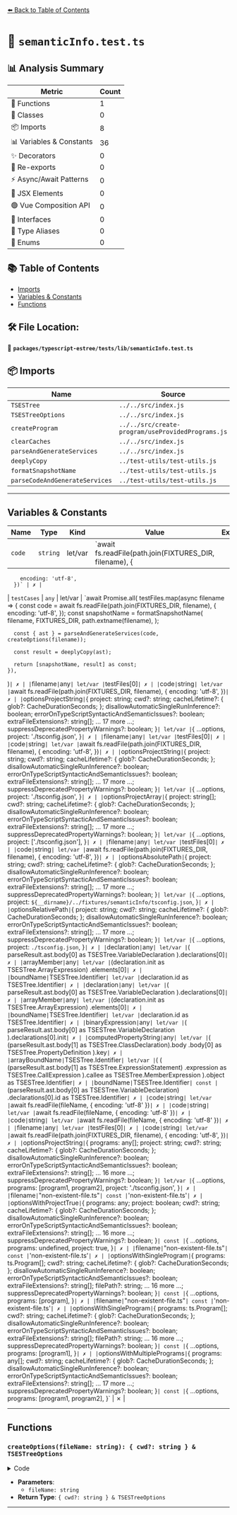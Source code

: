 [⬅️ Back to Table of Contents](../../../../index.md)

# 📄 `semanticInfo.test.ts`

## 📊 Analysis Summary

| Metric | Count |
|--------|-------|
| 🔧 Functions | 1 |
| 🧱 Classes | 0 |
| 📦 Imports | 8 |
| 📊 Variables & Constants | 36 |
| ✨ Decorators | 0 |
| 🔄 Re-exports | 0 |
| ⚡ Async/Await Patterns | 0 |
| 💠 JSX Elements | 0 |
| 🟢 Vue Composition API | 0 |
| 📐 Interfaces | 0 |
| 📑 Type Aliases | 0 |
| 🎯 Enums | 0 |

## 📚 Table of Contents

- [Imports](#imports)
- [Variables & Constants](#variables-constants)
- [Functions](#functions)

## 🛠️ File Location:
📂 **`packages/typescript-estree/tests/lib/semanticInfo.test.ts`**

## 📦 Imports

| Name | Source |
|------|--------|
| `TSESTree` | `../../src/index.js` |
| `TSESTreeOptions` | `../../src/index.js` |
| `createProgram` | `../../src/create-program/useProvidedPrograms.js` |
| `clearCaches` | `../../src/index.js` |
| `parseAndGenerateServices` | `../../src/index.js` |
| `deeplyCopy` | `../test-utils/test-utils.js` |
| `formatSnapshotName` | `../test-utils/test-utils.js` |
| `parseCodeAndGenerateServices` | `../test-utils/test-utils.js` |


---

## Variables & Constants

| Name | Type | Kind | Value | Exported |
|------|------|------|-------|----------|
| `code` | `string` | let/var | `await fs.readFile(path.join(FIXTURES_DIR, filename), {
        encoding: 'utf-8',
      })` | ✗ |
| `testCases` | `any` | let/var | `await Promise.all(
    testFiles.map(async filename => {
      const code = await fs.readFile(path.join(FIXTURES_DIR, filename), {
        encoding: 'utf-8',
      });
      const snapshotName = formatSnapshotName(
        filename,
        FIXTURES_DIR,
        path.extname(filename),
      );

      const { ast } = parseAndGenerateServices(code, createOptions(filename));

      const result = deeplyCopy(ast);

      return [snapshotName, result] as const;
    }),
  )` | ✗ |
| `filename` | `any` | let/var | `testFiles[0]` | ✗ |
| `code` | `string` | let/var | `await fs.readFile(path.join(FIXTURES_DIR, filename), {
      encoding: 'utf-8',
    })` | ✗ |
| `optionsProjectString` | `{ project: string; cwd?: string; cacheLifetime?: { glob?: CacheDurationSeconds; }; disallowAutomaticSingleRunInference?: boolean; errorOnTypeScriptSyntacticAndSemanticIssues?: boolean; extraFileExtensions?: string[]; ... 17 more ...; suppressDeprecatedPropertyWarnings?: boolean; }` | let/var | `{
      ...options,
      project: './tsconfig.json',
    }` | ✗ |
| `filename` | `any` | let/var | `testFiles[0]` | ✗ |
| `code` | `string` | let/var | `await fs.readFile(path.join(FIXTURES_DIR, filename), {
      encoding: 'utf-8',
    })` | ✗ |
| `optionsProjectString` | `{ project: string; cwd?: string; cacheLifetime?: { glob?: CacheDurationSeconds; }; disallowAutomaticSingleRunInference?: boolean; errorOnTypeScriptSyntacticAndSemanticIssues?: boolean; extraFileExtensions?: string[]; ... 17 more ...; suppressDeprecatedPropertyWarnings?: boolean; }` | let/var | `{
      ...options,
      project: './tsconfig.json',
    }` | ✗ |
| `optionsProjectArray` | `{ project: string[]; cwd?: string; cacheLifetime?: { glob?: CacheDurationSeconds; }; disallowAutomaticSingleRunInference?: boolean; errorOnTypeScriptSyntacticAndSemanticIssues?: boolean; extraFileExtensions?: string[]; ... 17 more ...; suppressDeprecatedPropertyWarnings?: boolean; }` | let/var | `{
      ...options,
      project: ['./tsconfig.json'],
    }` | ✗ |
| `filename` | `any` | let/var | `testFiles[0]` | ✗ |
| `code` | `string` | let/var | `await fs.readFile(path.join(FIXTURES_DIR, filename), {
      encoding: 'utf-8',
    })` | ✗ |
| `optionsAbsolutePath` | `{ project: string; cwd?: string; cacheLifetime?: { glob?: CacheDurationSeconds; }; disallowAutomaticSingleRunInference?: boolean; errorOnTypeScriptSyntacticAndSemanticIssues?: boolean; extraFileExtensions?: string[]; ... 17 more ...; suppressDeprecatedPropertyWarnings?: boolean; }` | let/var | `{
      ...options,
      project: `${__dirname}/../fixtures/semanticInfo/tsconfig.json`,
    }` | ✗ |
| `optionsRelativePath` | `{ project: string; cwd?: string; cacheLifetime?: { glob?: CacheDurationSeconds; }; disallowAutomaticSingleRunInference?: boolean; errorOnTypeScriptSyntacticAndSemanticIssues?: boolean; extraFileExtensions?: string[]; ... 17 more ...; suppressDeprecatedPropertyWarnings?: boolean; }` | let/var | `{
      ...options,
      project: `./tsconfig.json`,
    }` | ✗ |
| `declaration` | `any` | let/var | `(
        parseResult.ast.body[0] as TSESTree.VariableDeclaration
      ).declarations[0]` | ✗ |
| `arrayMember` | `any` | let/var | `(declaration.init as TSESTree.ArrayExpression)
        .elements[0]` | ✗ |
| `boundName` | `TSESTree.Identifier` | let/var | `declaration.id as TSESTree.Identifier` | ✗ |
| `declaration` | `any` | let/var | `(
        parseResult.ast.body[0] as TSESTree.VariableDeclaration
      ).declarations[0]` | ✗ |
| `arrayMember` | `any` | let/var | `(declaration.init as TSESTree.ArrayExpression)
        .elements[0]` | ✗ |
| `boundName` | `TSESTree.Identifier` | let/var | `declaration.id as TSESTree.Identifier` | ✗ |
| `binaryExpression` | `any` | let/var | `(
      parseResult.ast.body[0] as TSESTree.VariableDeclaration
    ).declarations[0].init` | ✗ |
| `computedPropertyString` | `any` | let/var | `(
      (parseResult.ast.body[1] as TSESTree.ClassDeclaration).body
        .body[0] as TSESTree.PropertyDefinition
    ).key` | ✗ |
| `arrayBoundName` | `TSESTree.Identifier` | let/var | `(
      (
        (parseResult.ast.body[1] as TSESTree.ExpressionStatement)
          .expression as TSESTree.CallExpression
      ).callee as TSESTree.MemberExpression
    ).object as TSESTree.Identifier` | ✗ |
| `boundName` | `TSESTree.Identifier` | const | `(parseResult.ast.body[0] as TSESTree.VariableDeclaration)
      .declarations[0].id as TSESTree.Identifier` | ✗ |
| `code` | `string` | let/var | `await fs.readFile(fileName, { encoding: 'utf-8' })` | ✗ |
| `code` | `string` | let/var | `await fs.readFile(fileName, { encoding: 'utf-8' })` | ✗ |
| `code` | `string` | let/var | `await fs.readFile(fileName, { encoding: 'utf-8' })` | ✗ |
| `filename` | `any` | let/var | `testFiles[0]` | ✗ |
| `code` | `string` | let/var | `await fs.readFile(path.join(FIXTURES_DIR, filename), {
        encoding: 'utf-8',
      })` | ✗ |
| `optionsProjectString` | `{ programs: any[]; project: string; cwd?: string; cacheLifetime?: { glob?: CacheDurationSeconds; }; disallowAutomaticSingleRunInference?: boolean; errorOnTypeScriptSyntacticAndSemanticIssues?: boolean; extraFileExtensions?: string[]; ... 16 more ...; suppressDeprecatedPropertyWarnings?: boolean; }` | let/var | `{
        ...options,
        programs: [program1, program2],
        project: './tsconfig.json',
      }` | ✗ |
| `filename` | `"non-existent-file.ts"` | const | `'non-existent-file.ts'` | ✗ |
| `optionsWithProjectTrue` | `{ programs: any; project: boolean; cwd?: string; cacheLifetime?: { glob?: CacheDurationSeconds; }; disallowAutomaticSingleRunInference?: boolean; errorOnTypeScriptSyntacticAndSemanticIssues?: boolean; extraFileExtensions?: string[]; ... 16 more ...; suppressDeprecatedPropertyWarnings?: boolean; }` | const | `{
        ...options,
        programs: undefined,
        project: true,
      }` | ✗ |
| `filename` | `"non-existent-file.ts"` | const | `'non-existent-file.ts'` | ✗ |
| `optionsWithSingleProgram` | `{ programs: ts.Program[]; cwd?: string; cacheLifetime?: { glob?: CacheDurationSeconds; }; disallowAutomaticSingleRunInference?: boolean; errorOnTypeScriptSyntacticAndSemanticIssues?: boolean; extraFileExtensions?: string[]; filePath?: string; ... 16 more ...; suppressDeprecatedPropertyWarnings?: boolean; }` | const | `{
      ...options,
      programs: [program],
    }` | ✗ |
| `filename` | `"non-existent-file.ts"` | const | `'non-existent-file.ts'` | ✗ |
| `optionsWithSingleProgram` | `{ programs: ts.Program[]; cwd?: string; cacheLifetime?: { glob?: CacheDurationSeconds; }; disallowAutomaticSingleRunInference?: boolean; errorOnTypeScriptSyntacticAndSemanticIssues?: boolean; extraFileExtensions?: string[]; filePath?: string; ... 16 more ...; suppressDeprecatedPropertyWarnings?: boolean; }` | const | `{
      ...options,
      programs: [program1],
    }` | ✗ |
| `optionsWithMultiplePrograms` | `{ programs: any[]; cwd?: string; cacheLifetime?: { glob?: CacheDurationSeconds; }; disallowAutomaticSingleRunInference?: boolean; errorOnTypeScriptSyntacticAndSemanticIssues?: boolean; extraFileExtensions?: string[]; ... 17 more ...; suppressDeprecatedPropertyWarnings?: boolean; }` | const | `{
      ...options,
      programs: [program1, program2],
    }` | ✗ |


---

## Functions

### `createOptions(fileName: string): { cwd?: string } & TSESTreeOptions`

<details><summary>Code</summary>

```ts
function createOptions(fileName: string): { cwd?: string } & TSESTreeOptions {
  return {
    comment: true,
    disallowAutomaticSingleRunInference: true,
    errorOnUnknownASTType: true,
    filePath: fileName,
    jsx: false,
    loc: true,
    loggerFn: false,
    project: `./tsconfig.json`,
    range: true,
    tokens: true,
    tsconfigRootDir: FIXTURES_DIR,
  };
}
```
</details>

- **Parameters**:
  - `fileName: string`
- **Return Type**: `{ cwd?: string } & TSESTreeOptions`

---